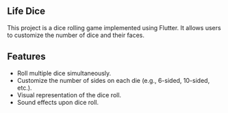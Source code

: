 ## Life Dice

This project is a dice rolling game implemented using Flutter.  It allows users to customize the number of dice and their faces.

## Features

* Roll multiple dice simultaneously.
* Customize the number of sides on each die (e.g., 6-sided, 10-sided, etc.).
* Visual representation of the dice roll.
* Sound effects upon dice roll.